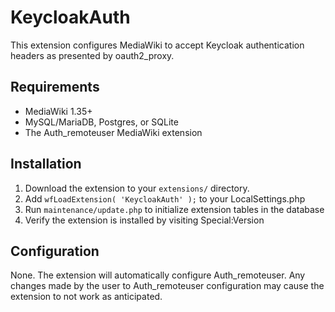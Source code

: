 # KeycloakAuth

This extension configures MediaWiki to accept Keycloak authentication headers as presented by oauth2_proxy.

## Requirements

- MediaWiki 1.35+
- MySQL/MariaDB, Postgres, or SQLite
- The Auth_remoteuser MediaWiki extension

## Installation

1. Download the extension to your `extensions/` directory.
2. Add `wfLoadExtension( 'KeycloakAuth' );` to your LocalSettings.php
3. Run `maintenance/update.php` to initialize extension tables in the database
4. Verify the extension is installed by visiting Special:Version

## Configuration

None. The extension will automatically configure Auth_remoteuser.
Any changes made by the user to Auth_remoteuser configuration may cause the extension
to not work as anticipated.

